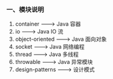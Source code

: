 ### 一、模块说明
1. container ---> Java 容器
2. io ---> Java IO 流
3. object-oriented ---> Java 面向对象
4. socket ---> Java 网络编程
5. thread ---> Java 多线程
6. throwable ---> Java 异常模块
7. design-patterns ---> 设计模式











